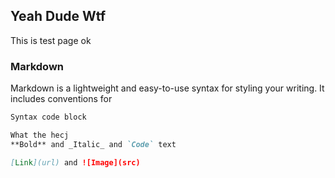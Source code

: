 ## Yeah Dude Wtf

This is test page ok

### Markdown

Markdown is a lightweight and easy-to-use syntax for styling your writing. It includes conventions for

```markdown
Syntax code block

What the hecj
**Bold** and _Italic_ and `Code` text

[Link](url) and ![Image](src)
```

